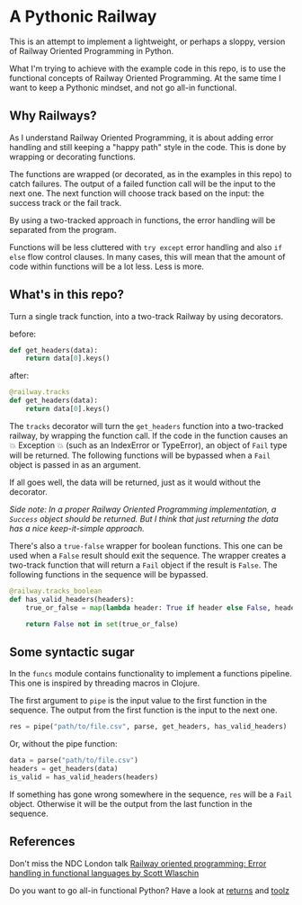 # A Pythonic Railway

This is an attempt to implement a lightweight, or perhaps a sloppy,
version of Railway Oriented Programming in Python.

What I'm trying to achieve with the example code in this repo,
is to use the functional concepts of Railway Oriented Programming.
At the same time I want to keep a Pythonic mindset, and not go all-in functional.

## Why Railways?
As I understand Railway Oriented Programming, it is about adding error handling and still keeping a "happy path" style in the code.
This is done by wrapping or decorating functions.

The functions are wrapped (or decorated, as in the examples in this repo) to catch failures. The output of a failed function call will
be the input to the next one. The next function will choose track based on the input: the success track or the fail track.

By using a two-tracked approach in functions, the error handling will be separated from the program.

Functions will be less cluttered with `try except` error handling and also `if else` flow control clauses. In many cases,
this will mean that the amount of code within functions will be a lot less. Less is more.


## What's in this repo?
Turn a single track function, into a two-track Railway by using decorators.

before:

``` python
def get_headers(data):
    return data[0].keys()
```

after:

``` python
@railway.tracks
def get_headers(data):
    return data[0].keys()
```

The `tracks` decorator will turn the `get_headers` function into a two-tracked railway,
by wrapping the function call. If the code in the function causes an 💥 Exception 💥 (such as an IndexError or TypeError),
an object of `Fail` type will be returned. The following functions will be bypassed when a `Fail`
object is passed in as an argument.

If all goes well, the data will be returned, just as it would without the decorator.

_Side note: In a proper Railway Oriented Programming implementation,
a `Success` object should be returned. But I think that
just returning the data has a nice keep-it-simple approach._

There's also a `true-false` wrapper for boolean functions. This one can be used when
a `False` result should exit the sequence. The wrapper creates a two-track function that will
return a `Fail` object if the result is `False`. The following functions in the sequence will be
bypassed.

``` python
@railway.tracks_boolean
def has_valid_headers(headers):
    true_or_false = map(lambda header: True if header else False, headers)

    return False not in set(true_or_false)
```

## Some syntactic sugar
In the `funcs` module contains functionality to implement a functions pipeline.
This one is inspired by threading macros in Clojure.

The first argument to `pipe` is the input value to the first function in the sequence.
The output from the first function is the input to the next one.
``` python
res = pipe("path/to/file.csv", parse, get_headers, has_valid_headers)
```

Or, without the pipe function:

``` python
data = parse("path/to/file.csv")
headers = get_headers(data)
is_valid = has_valid_headers(headers)
```

If something has gone wrong somewhere in the sequence, `res` will be a `Fail` object.
Otherwise it will be the output from the last function in the sequence.

## References
Don't miss the NDC London talk
[Railway oriented programming: Error handling in functional languages by Scott Wlaschin](https://vimeo.com/113707214)

Do you want to go all-in functional Python? Have a look at [returns](https://returns.readthedocs.io/en/latest/index.html)
and [toolz](https://github.com/pytoolz/toolz)
